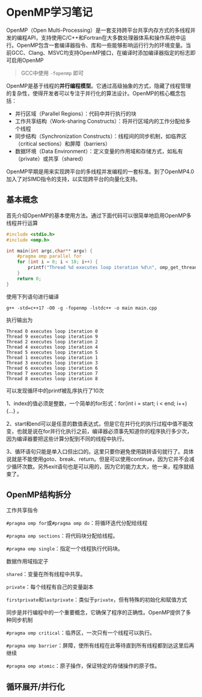 # OpenMP学习笔记

OpenMP（Open Multi-Processing）是一套支持跨平台共享内存方式的多线程并发的编程API，支持使用C/C++和Fortran在大多数处理器体系和操作系统中运行。OpenMP包含一套编译器指令、库和一些能够影响运行行为的环境变量。当前GCC、Clang、MSVC均支持OpenMP接口，在编译时添加编译器指定的标志即可启用OpenMP

> GCC中使用 `-fopenmp` 即可

OpenMP是基于线程的**并行编程模型**。它通过高级抽象的方式，隐藏了线程管理的复杂性，使得开发者可以专注于并行化的算法设计。OpenMP的核心概念包括：

* 并行区域（Parallel Regions）：代码中并行执行的块
* 工作共享结构（Work-sharing Constructs）：将并行区域内的工作分配给多个线程
* 同步结构（Synchronization Constructs）：线程间的同步机制，如临界区（critical sections）和屏障（barriers）
* 数据环境（Data Environment）：定义变量的作用域和存储方式，如私有（private）或共享（shared）

OpenMP早期是用来实现跨平台的多线程并发编程的一套标准。到了OpenMP4.0加入了对SIMD指令的支持，以实现跨平台的向量化支持。

## 基本概念

首先介绍OpenMP的基本使用方法。通过下面代码可以很简单地启用OpenMP多线程并行运算

```c
#include <stdio.h>
#include <omp.h>

int main(int argc,char** argv) {
    #pragma omp parallel for
    for (int i = 0; i < 10; i++) {
        printf("Thread %d executes loop iteration %d\n", omp_get_thread_num(), i);
    }
    return 0;
}
```

使用下列语句进行编译

```shell
g++ -std=c++17 -O0 -g -fopenmp -lstdc++ -o main main.cpp
```

执行输出为

```shell
Thread 0 executes loop iteration 0
Thread 9 executes loop iteration 9
Thread 2 executes loop iteration 2
Thread 4 executes loop iteration 4
Thread 5 executes loop iteration 5
Thread 1 executes loop iteration 1
Thread 3 executes loop iteration 3
Thread 6 executes loop iteration 6
Thread 7 executes loop iteration 7
Thread 8 executes loop iteration 8
```

可以发现循环中的printf被乱序执行了10次



  1、index的值必须是整数，一个简单的for形式：for(int i = start; i < end; i++){…} 。

  2、start和end可以是任意的数值表达式，但是它在并行化的执行过程中值不能改变，也就是说在for并行化执行之前，编译器必须事先知道你的程序执行多少次，因为编译器要把这些计算分配到不同的线程中执行。

  3、循环语句只能是单入口但出口的。这里只要你避免使用跳转语句就行了。具体说就是不能使用goto、break、return。但是可以使用continue，因为它并不会减少循环次数。另外exit语句也是可以用的，因为它的能力太大，他一来，程序就结束了。



## OpenMP结构拆分







工作共享指令

`#pragma omp for`或`#pragma omp do`：将循环迭代分配给线程

`#pragma omp sections`：将代码块分配给线程。

`#pragma omp single`：指定一个线程执行代码块。



数据作用域指定子

`shared`：变量在所有线程中共享。

`private`：每个线程有自己的变量副本

`firstprivate`和`lastprivate`：类似于`private`，但有特殊的初始化和赋值方式



同步是并行编程中的一个重要概念，它确保了程序的正确性。OpenMP提供了多种同步机制

`#pragma omp critical`：临界区，一次只有一个线程可以执行。

`#pragma omp barrier`：屏障，使所有线程在此等待直到所有线程都到达这里后再继续

`#pragma omp atomic`：原子操作，保证特定的存储操作的原子性。



## 循环展开/并行化





